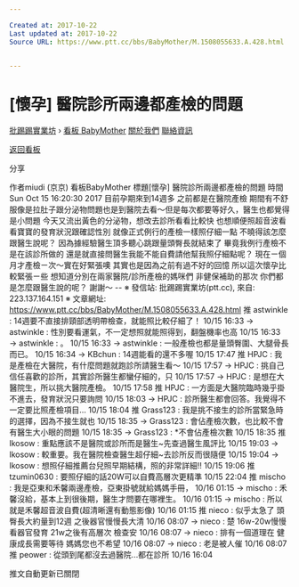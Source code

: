 ```yaml
---

Created at: 2017-10-22
Last updated at: 2017-10-22
Source URL: https://www.ptt.cc/bbs/BabyMother/M.1508055633.A.428.html


---
```


# [懷孕] 醫院診所兩邊都產檢的問題


[批踢踢實業坊](https://www.ptt.cc/) › [看板 BabyMother](https://www.ptt.cc/bbs/BabyMother/index.html) [關於我們](https://www.ptt.cc/about.html) [聯絡資訊](https://www.ptt.cc/contact.html)

[返回看板](https://www.ptt.cc/bbs/BabyMother/index.html)

分享

作者miudi (京京)
看板BabyMother
標題\[懷孕\] 醫院診所兩邊都產檢的問題
時間Sun Oct 15 16:20:30 2017
目前孕期來到14週多 之前都是在醫院產檢 期間有不舒服像是拉肚子跟分泌物問題也是到醫院去看～但是每次都要等好久，醫生也都覺得是小問題 今天又流出黃色的分泌物，想改去診所看看比較快 也想順便照超音波看看寶寶的發育狀況跟確認性別 就像正式例行的產檢一樣照仔細一點 不曉得該怎麼跟醫生說呢？ 因為據經驗醫生頂多聽心跳跟量頭臀長就結束了 畢竟我例行產檢不是在該診所做的 還是就直接問醫生我能不能自費請他幫我照仔細點呢？ 現在ㄧ個月才產檢ㄧ次～實在好緊張噢 其實也是因為之前有過不好的回憶 所以這次懷孕比較緊張ㄧ些 想知道分別在兩家醫院/診所產檢的媽咪們 非健保補助的那次 你們都是怎麼跟醫生說的呢？ 謝謝～ -- ※ 發信站: 批踢踢實業坊(ptt.cc), 來自: 223.137.164.151 ※ 文章網址: <https://www.ptt.cc/bbs/BabyMother/M.1508055633.A.428.html>
推 astwinkle : 14週要不直接排頸部透明帶檢查，就能照比較仔細了！ 10/15 16:33
→ astwinkle : 性別要看運氣，不一定想照就能照得到，翻盤機率也高 10/15 16:33
→ astwinkle : 。 10/15 16:33
→ astwinkle : 一般產檢也都是量頭臀圍、大腿骨長而已。 10/15 16:34
→ KBchun : 14週能看的還不多喔 10/15 17:47
推 HPJC : 我是產檢在大醫院，有什麼問題就跑診所請醫生看～ 10/15 17:57
→ HPJC : 挑自己信任喜歡的診所，其實診所醫生都蠻仔細的，只 10/15 17:57
→ HPJC : 是想在大醫院生，所以挑大醫院產檢。 10/15 17:58
推 HPJC : 一方面是大醫院臨時幾乎掛不進去，發育狀況只要詢問 10/15 18:03
→ HPJC : 診所醫生都會回答。我覺得不一定要比照產檢項目... 10/15 18:04
推 Grass123 : 我是挑不接生的診所當緊急時的選擇，因為不接生就也 10/15 18:35
→ Grass123 : 會佔產檢次數，也比較不會有醫生大小眼的問題 10/15 18:35
→ Grass123 : \*不會佔產檢次數 10/15 18:35
推 lkosow : 重點應該不是醫院或診所而是醫生~先查過醫生風評比 10/15 19:03
→ lkosow : 較重要。我在醫院檢查醫生超仔細~去診所反而很隨便 10/15 19:04
→ lkosow : 想照仔細推薦台兒照早期結構，照的非常詳細!! 10/15 19:06
推 tzumin0630 : 要照仔細的話20W可以自費高層次更精準 10/15 22:04
推 mischo : 我是亞東和禾馨兩邊產檢，亞東掛號就給媽媽手冊， 10/16 01:15
→ mischo : 禾馨沒給，基本上到很後期，醫生才問要在哪裡生。 10/16 01:15
→ mischo : 所以就是禾馨超音波自費(超清晰還有動態影像) 10/16 01:15
推 nieco : 似乎太急了 頭臀長大約量到12週 之後器官慢慢長大清 10/16 08:07
→ nieco : 楚 16w-20w慢慢看器官發育 21w之後有高層次 檢查安 10/16 08:07
→ nieco : 排有一個道理在 健康成長需要等待 媽媽您也不希望 10/16 08:07
→ nieco : 老是被人催 10/16 08:07
推 peower : 從頭到尾都沒去過醫院...都在診所 10/16 16:04

推文自動更新已關閉

